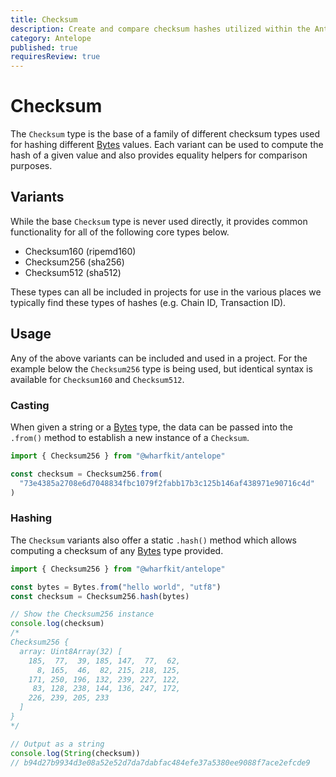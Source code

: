```yaml
---
title: Checksum
description: Create and compare checksum hashes utilized within the Antelope ecosystem.
category: Antelope
published: true
requiresReview: true
---
```


# Checksum

The `Checksum` type is the base of a family of different checksum types used for hashing different [Bytes](/docs/antelope/bytes) values. Each variant can be used to compute the hash of a given value and also provides equality helpers for comparison purposes.

## Variants

While the base `Checksum` type is never used directly, it provides common functionality for all of the following core types below.

- Checksum160 (ripemd160)
- Checksum256 (sha256)
- Checksum512 (sha512)

These types can all be included in projects for use in the various places we typically find these types of hashes (e.g. Chain ID, Transaction ID).

## Usage

Any of the above variants can be included and used in a project. For the example below the `Checksum256` type is being used, but identical syntax is available for `Checksum160` and `Checksum512`.

### Casting

When given a string or a [Bytes](/docs/antelope/bytes) type, the data can be passed into the `.from()` method to establish a new instance of a `Checksum`.

```ts
import { Checksum256 } from "@wharfkit/antelope"

const checksum = Checksum256.from(
  "73e4385a2708e6d7048834fbc1079f2fabb17b3c125b146af438971e90716c4d"
)
```

### Hashing

The `Checksum` variants also offer a static `.hash()` method which allows computing a checksum of any [Bytes](/docs/antelope/bytes) type provided.

```ts
import { Checksum256 } from "@wharfkit/antelope"

const bytes = Bytes.from("hello world", "utf8")
const checksum = Checksum256.hash(bytes)

// Show the Checksum256 instance
console.log(checksum)
/*
Checksum256 {
  array: Uint8Array(32) [
    185,  77,  39, 185, 147,  77,  62,
      8, 165,  46,  82, 215, 218, 125,
    171, 250, 196, 132, 239, 227, 122,
     83, 128, 238, 144, 136, 247, 172,
    226, 239, 205, 233
  ]
}
*/

// Output as a string
console.log(String(checksum))
// b94d27b9934d3e08a52e52d7da7dabfac484efe37a5380ee9088f7ace2efcde9
```
